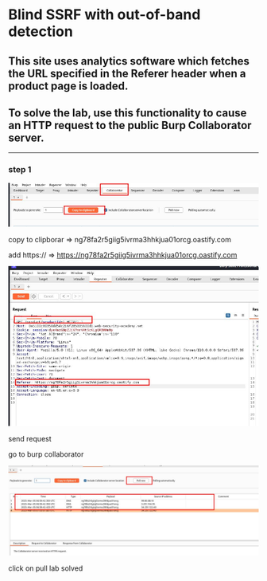 # Blind SSRF with out-of-band detection

## This site uses analytics software which fetches the URL specified in the Referer header when a product page is loaded.

## To solve the lab, use this functionality to cause an HTTP request to the public Burp Collaborator server.

---

### step 1

![screenshot](images/lab5_burp_collaborator.jpg)

copy to clipborar => ng78fa2r5giig5ivrma3hhkjua01orcg.oastify.com

add https:// => https://ng78fa2r5giig5ivrma3hhkjua01orcg.oastify.com

![screenshot](images/labe_repeater_with_custom_url.jpg)

send request

go to burp collaborator

![screenshot](images/lab5_burp_collaborator_pull.jpg)

click on pull lab solved

